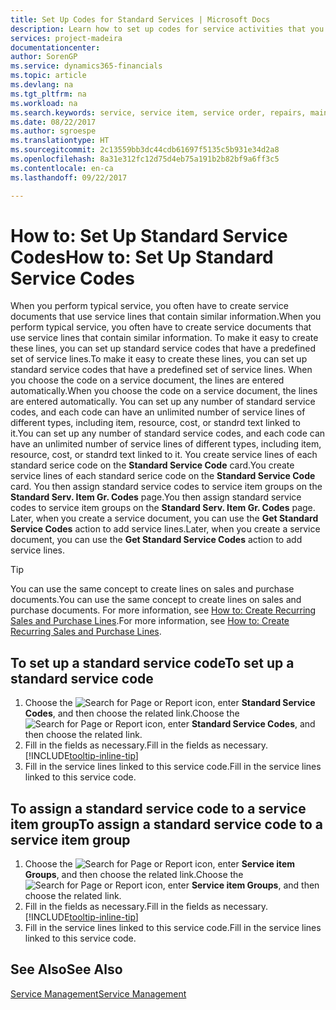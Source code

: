 ```yaml
---
title: Set Up Codes for Standard Services | Microsoft Docs
description: Learn how to set up codes for service activities that you often perform.
services: project-madeira
documentationcenter: 
author: SorenGP
ms.service: dynamics365-financials
ms.topic: article
ms.devlang: na
ms.tgt_pltfrm: na
ms.workload: na
ms.search.keywords: service, service item, service order, repairs, maintenance
ms.date: 08/22/2017
ms.author: sgroespe
ms.translationtype: HT
ms.sourcegitcommit: 2c13559bb3dc44cdb61697f5135c5b931e34d2a8
ms.openlocfilehash: 8a31e312fc12d75d4eb75a191b2b82bf9a6ff3c5
ms.contentlocale: en-ca
ms.lasthandoff: 09/22/2017

---
```


# <a name="how-to-set-up-standard-service-codes"></a><span data-ttu-id="aada0-103">How to: Set Up Standard Service Codes</span><span class="sxs-lookup"><span data-stu-id="aada0-103">How to: Set Up Standard Service Codes</span></span>
<span data-ttu-id="aada0-104">When you perform typical service, you often have to create service documents that use service lines that contain similar information.</span><span class="sxs-lookup"><span data-stu-id="aada0-104">When you perform typical service, you often have to create service documents that use service lines that contain similar information.</span></span> <span data-ttu-id="aada0-105">To make it easy to create these lines, you can set up standard service codes that have a predefined set of service lines.</span><span class="sxs-lookup"><span data-stu-id="aada0-105">To make it easy to create these lines, you can set up standard service codes that have a predefined set of service lines.</span></span> <span data-ttu-id="aada0-106">When you choose the code on a service document, the lines are entered automatically.</span><span class="sxs-lookup"><span data-stu-id="aada0-106">When you choose the code on a service document, the lines are entered automatically.</span></span> <span data-ttu-id="aada0-107">You can set up any number of standard service codes, and each code can have an unlimited number of service lines of different types, including item, resource, cost, or standrd text linked to it.</span><span class="sxs-lookup"><span data-stu-id="aada0-107">You can set up any number of standard service codes, and each code can have an unlimited number of service lines of different types, including item, resource, cost, or standrd text linked to it.</span></span> <span data-ttu-id="aada0-108">You create service lines of each standard serice code on the **Standard Service Code** card.</span><span class="sxs-lookup"><span data-stu-id="aada0-108">You create service lines of each standard serice code on the **Standard Service Code** card.</span></span> <span data-ttu-id="aada0-109">You then assign standard service codes to service item groups on the **Standard Serv. Item Gr. Codes** page.</span><span class="sxs-lookup"><span data-stu-id="aada0-109">You then assign standard service codes to service item groups on the **Standard Serv. Item Gr. Codes** page.</span></span> <span data-ttu-id="aada0-110">Later, when you create a service document, you can use the **Get Standard Service Codes** action to add service lines.</span><span class="sxs-lookup"><span data-stu-id="aada0-110">Later, when you create a service document, you can use the **Get Standard Service Codes** action to add service lines.</span></span>  
  
> [!Tip]
>  <span data-ttu-id="aada0-111">You can use the same concept to create lines on sales and purchase documents.</span><span class="sxs-lookup"><span data-stu-id="aada0-111">You can use the same concept to create lines on sales and purchase documents.</span></span> <span data-ttu-id="aada0-112">For more information, see [How to: Create Recurring Sales and Purchase Lines](sales-how-work-standard-lines.md).</span><span class="sxs-lookup"><span data-stu-id="aada0-112">For more information, see [How to: Create Recurring Sales and Purchase Lines](sales-how-work-standard-lines.md).</span></span>    
  
## <a name="to-set-up-a-standard-service-code"></a><span data-ttu-id="aada0-113">To set up a standard service code</span><span class="sxs-lookup"><span data-stu-id="aada0-113">To set up a standard service code</span></span>    
1. <span data-ttu-id="aada0-114">Choose the ![Search for Page or Report](media/ui-search/search_small.png "Search for Page or Report icon") icon, enter **Standard Service Codes**, and then choose the related link.</span><span class="sxs-lookup"><span data-stu-id="aada0-114">Choose the ![Search for Page or Report](media/ui-search/search_small.png "Search for Page or Report icon") icon, enter **Standard Service Codes**, and then choose the related link.</span></span>  
2. <span data-ttu-id="aada0-115">Fill in the fields as necessary.</span><span class="sxs-lookup"><span data-stu-id="aada0-115">Fill in the fields as necessary.</span></span> [!INCLUDE[tooltip-inline-tip](includes/tooltip-inline-tip_md.md)]  
4. <span data-ttu-id="aada0-116">Fill in the service lines linked to this service code.</span><span class="sxs-lookup"><span data-stu-id="aada0-116">Fill in the service lines linked to this service code.</span></span>  

## <a name="to-assign-a-standard-service-code-to-a-service-item-group"></a><span data-ttu-id="aada0-117">To assign a standard service code to a service item group</span><span class="sxs-lookup"><span data-stu-id="aada0-117">To assign a standard service code to a service item group</span></span>
1. <span data-ttu-id="aada0-118">Choose the ![Search for Page or Report](media/ui-search/search_small.png "Search for Page or Report icon") icon, enter **Service item Groups**, and then choose the related link.</span><span class="sxs-lookup"><span data-stu-id="aada0-118">Choose the ![Search for Page or Report](media/ui-search/search_small.png "Search for Page or Report icon") icon, enter **Service item Groups**, and then choose the related link.</span></span>  
2. <span data-ttu-id="aada0-119">Fill in the fields as necessary.</span><span class="sxs-lookup"><span data-stu-id="aada0-119">Fill in the fields as necessary.</span></span> [!INCLUDE[tooltip-inline-tip](includes/tooltip-inline-tip_md.md)]
3. <span data-ttu-id="aada0-120">Fill in the service lines linked to this service code.</span><span class="sxs-lookup"><span data-stu-id="aada0-120">Fill in the service lines linked to this service code.</span></span>  

## <a name="see-also"></a><span data-ttu-id="aada0-121">See Also</span><span class="sxs-lookup"><span data-stu-id="aada0-121">See Also</span></span>
[<span data-ttu-id="aada0-122">Service Management</span><span class="sxs-lookup"><span data-stu-id="aada0-122">Service Management</span></span>](service-service.md)
